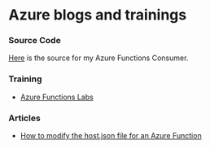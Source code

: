 # Azure blogs and trainings

### Source Code
[Here][SOURCE1] is the source for my Azure Functions Consumer. 

### Training
+ [Azure Functions Labs][LINK1]

### Articles
+ [How to modify the host.json file for an Azure Function][LINK2]



[SOURCE1]: https://github.com/benperk/AzureFunctionConsumer
[LINK1]: /training/azure-functions-labs-information-and-setup-instructions.html
[LINK2]: /2019-01-how-to-modify-host-json.html
